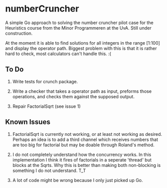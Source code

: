# numberCruncher

A simple Go approach to solving the number cruncher pilot case for the Heuristics course from the Minor Programmeren at the UvA. Still under construction.

At the moment it is able to find solutions for all integers in the range [1:100] and display the operator path. Biggest problem with this is that it is rather hard to check, most calculators can't handle this. :(

## To Do

1. Write tests for crunch package.

2. Write a checker that takes a operator path as input, preforms those operations, and checks them against the supposed output.

3. Repair FactorialSqrt (see issue 1)


## Known Issues

1. FactorialSqrt is currently not working, or at least not working as desired. Perhaps an idea is to add a third channel which receives numbers that are too big for factorial but may be doable through Roland's method.

2. I do not completely understand how the concurrency works. In this implementation I think it fires of factorials in a seperate 'thread' but blocks at the Sqrts. Why this is better than making both non-blocking is something I do not understand. T_T

3. A lot of code might be wrong because I only just picked up Go.
